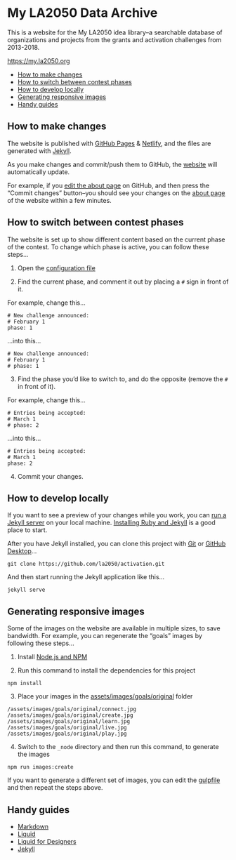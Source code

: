 
# My LA2050 Data Archive

This is a website for the My LA2050 idea library–a searchable database of organizations and projects from the grants and activation challenges from 2013-2018.

https://my.la2050.org

* [How to make changes](#how-to-make-changes)
* [How to switch between contest phases](#how-to-switch-between-contest-phases)
* [How to develop locally](#how-to-develop-locally)
* [Generating responsive images](#generating-responsive-images)
* [Handy guides](#handy-guides)

## How to make changes

The website is published with [GitHub Pages](https://pages.github.com) & [Netlify](https://www.netlify.com), and the files are generated with [Jekyll](http://jekyllrb.com).

As you make changes and commit/push them to GitHub, the [website](https://activation.la2050.org) will automatically update.

For example, if you [edit the about page](https://github.com/la2050/activation/edit/master/about.markdown) on GitHub, and then press the “Commit changes” button–you should see your changes on the [about page](https://activation.la2050.org/about/) of the website within a few minutes.

## How to switch between contest phases

The website is set up to show different content based on the current phase of the contest. To change which phase is active, you can follow these steps…

1) Open the [configuration file](https://github.com/la2050/activation/blob/master/_config.yml)

2) Find the current phase, and comment it out by placing a `#` sign in front of it.

For example, change this…
```
# New challenge announced: 
# February 1
phase: 1
```

…into this…
```
# New challenge announced: 
# February 1
# phase: 1
```

3) Find the phase you’d like to switch to, and do the opposite (remove the `#` in front of it).

For example, change this…
```
# Entries being accepted: 
# March 1
# phase: 2
```

…into this…
```
# Entries being accepted: 
# March 1
phase: 2
```
4) Commit your changes.

## How to develop locally

If you want to see a preview of your changes while you work, you can [run a Jekyll server](https://jekyllrb.com) on your local machine. [Installing Ruby and Jekyll](https://jekyllrb.com/docs/installation/) is a good place to start.

After you have Jekyll installed, you can clone this project with [Git](https://git-scm.com) or [GitHub Desktop](https://desktop.github.com)…

```
git clone https://github.com/la2050/activation.git
```

And then start running the Jekyll application like this...

```
jekyll serve
```
## Generating responsive images

Some of the images on the website are available in multiple sizes, to save bandwidth. For example, you can regenerate the “goals” images by following these steps…

1) Install [Node.js and NPM](https://nodejs.org/en/download/)

2) Run this command to install the dependencies for this project

```
npm install
```

3) Place your images in the [assets/images/goals/original](https://github.com/la2050/activation/tree/master/assets/images/goals/original) folder

```
/assets/images/goals/original/connect.jpg
/assets/images/goals/original/create.jpg
/assets/images/goals/original/learn.jpg
/assets/images/goals/original/live.jpg
/assets/images/goals/original/play.jpg
```

4) Switch to the `_node` directory and then run this command, to generate the images

```
npm run images:create
```

If you want to generate a different set of images, you can edit the [gulpfile](https://github.com/la2050/activation/blob/master/gulpfile.js) and then repeat the steps above.

## Handy guides

* [Markdown](https://guides.github.com/features/mastering-markdown/)
* [Liquid](https://shopify.github.io/liquid/)
* [Liquid for Designers](https://github.com/Shopify/liquid/wiki/Liquid-for-Designers)
* [Jekyll](https://jekyllrb.com/docs/home/)

